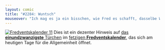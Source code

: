 ```yaml
---
layout: comic
title: "#2284: Wuntsch"
mouseover: "Ich mag es ja ein bisschen, wie Fred es schafft, dasselbe Wort hintereinander richtig und falsch zu schreiben."
---
```


<a href="http://www.fonflatter.de/der-fetzige-fredventskalender-2011/" title="Fredventskalender 11"><img src="http://www.fonflatter.de/adv11/fredventskalender_banner.png" alt="Fredventskalender 11" /></a>
Dies ist ein dezenter Hinweis auf <a href="http://www.fonflatter.de/2011/12/21/das-21-turchen" title="Fredventskalender 2011">das <strong>einundzwanzigste</strong> Türchen</a> im <a href="http://www.fonflatter.de/der-fetzige-fredventskalender-2011/" title="Fredventskalender 2011">fetzigen <strong>Fredventskalender</strong></a>, das sich am heutigen Tage für die Allgemeinheit öffnet.
